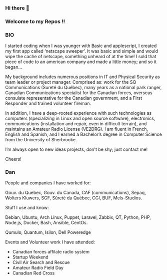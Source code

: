 ### Hi there 👋

### Welcome to my Repos !!

### BIO

I started coding when I was younger with Basic and applescript, I created my first app called  ‘netscape sweeper’.  It was basic and simple and would wipe the cache of netscape, something unheard of at the time!  I sold that piece of code to an american company and made a little money;  and so it began…

My background includes numerous positions in IT and Physical Security as team leader or project manager. Comprised as: work for the SQ Communications (Sureté du Québec), many years as a national park ranger, Canadian Communications specialist for the Canadian forces, overseas consulate representative for the Canadian government, and a First Responder and trained volunteer fireman.

In addition, I have a  deep-rooted experience with such technologies as computers (specializing in Linux and open source software), electronics, communications (installation and repair, even in difficult terrain), and maintains an Amateur Radio License (VE2DRG). I am fluent in French, English and Spanish, and I earned a Bachelor’s degree in Computer Science from the University of Sherbrooke.

I’m always open to new ideas projects, don't be shy; just contact me!

Cheers!

### Dan

People and companies I have worked for:

Gouv. du Quebec, Gouv. du Canada, CAF (communications), Sepaq, Wolters Kluwers, SGF, Sûreté du Québec, CGI, BUF, Mels-Studios.

Stuff I use and know:

Debian, Ubuntu, Arch Linux, Puppet, Laravel, Zabbix, QT, Python, PHP, Node.js, Docker, Bash, Ansible, CentOs.

Qumulo, Quantum, Isilon, Dell Poweredge

Events and Volunteer work I have attended:

- Canadian forces affilate radio system
- Startup Weekend
- Civil Air Search and Rescue
- Amateur Radio Field Day
- Canadian Red Cross



<!--
**danregis/danregis** is a ✨ _special_ ✨ repository because its `README.md` (this file) appears on your GitHub profile.
- Accomplishments:

Here are some ideas to get you started:


this is a test1
-this is also a test

- 🔭 I’m currently working on ... this is a test1
- 🌱 I’m currently learning ... this is a test 2
- 👯 I’m looking to collaborate on ...
- 🤔 I’m looking for help with ...
- 💬 Ask me about ...
- 📫 How to reach me: ...
- 😄 Pronouns: ...
- ⚡ Fun fact: ...
-->
